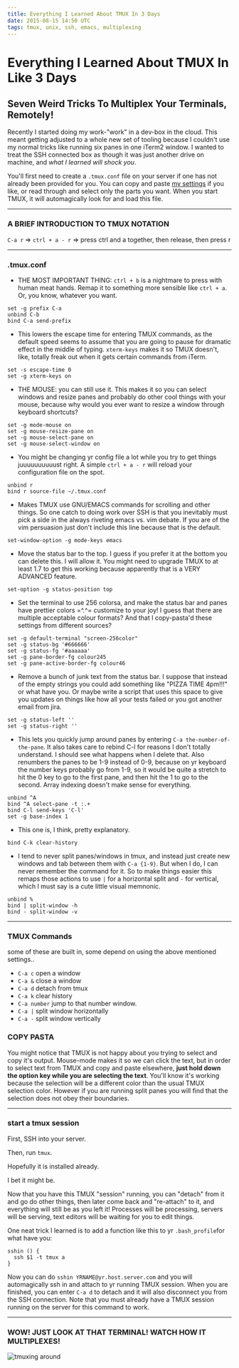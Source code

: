 ```yaml
---
title: Everything I Learned About TMUX In 3 Days
date: 2015-08-15 14:50 UTC
tags: tmux, unix, ssh, emacs, multiplexing
---
```


# Everything I Learned About TMUX In Like 3 Days 
## Seven Weird Tricks To Multiplex Your Terminals, Remotely!

Recently I started doing my work-"work" in a dev-box in the cloud. This meant getting adjusted to a whole new set of tooling because I couldn't use my normal tricks like running six panes in one iTerm2 window. I wanted to treat the SSH connected box as though it was just another drive on machine, and _what I learned will shock you_.

You'll first need to create a `.tmux.conf` file on your server if one has not already been provided for you. You can copy and paste [my settings](https://github.com/coleww/dotfiles/blob/master/.tmux.conf) if you like, or read through and select only the parts you want. When you start TMUX, it will automagically look for and load this file.

-----------------------------------------------------------------------

### A BRIEF INTRODUCTION TO TMUX NOTATION 

`C-a r` => `ctrl + a - r` => press ctrl and a together, then release, then press r

-----------------------------------------------------------------------

### .tmux.conf

- THE MOST IMPORTANT THING: `ctrl + b` is a nightmare to press with human meat hands. Remap it to something more sensible like `ctrl + a`. Or, you know, whatever you want. 

```
set -g prefix C-a
unbind C-b
bind C-a send-prefix
```


- This lowers the escape time for entering TMUX commands, as the default speed seems to assume that you are going to pause for dramatic effect in the middle of typing. `xterm-keys` makes it so TMUX doesn't, like, totally freak out when it gets certain commands from iTerm.

```
set -s escape-time 0
set -g xterm-keys on
```

- THE MOUSE: you can still use it. This makes it so you can select windows and resize panes and probably do other cool things with your mouse, because why would you ever want to resize a window through keyboard shortcuts? 

```
set -g mode-mouse on
set -g mouse-resize-pane on
set -g mouse-select-pane on
set -g mouse-select-window on
```



- You might be changing yr config file a lot while you try to get things juuuuuuuuuust right. A simple `ctrl + a - r` will reload your configuration file on the spot. 

```
unbind r
bind r source-file ~/.tmux.conf
```



- Makes TMUX use GNU/EMACS commands for scrolling and other things. So one catch to doing work over SSH is that you inevitably must pick a side in the always riveting emacs vs. vim debate. If you are of the vim persuasion just don't include this line because that is the default.

```
set-window-option -g mode-keys emacs
```


- Move the status bar to the top. I guess if you prefer it at the bottom you can delete this. I will allow it. You might need to upgrade TMUX to at least 1.7 to get this working because apparently that is a VERY ADVANCED feature.

```
set-option -g status-position top
```


- Set the terminal to use 256 colorsa, and make the status bar and panes have prettier colors =^.^= customize to your joy! I guess that there are multiple acceptable colour formats? And that I copy-pasta'd these settings from different sources? 

```
set -g default-terminal "screen-256color"
set -g status-bg '#666666'
set -g status-fg '#aaaaaa'
set -g pane-border-fg colour245
set -g pane-active-border-fg colour46
```


- Remove a bunch of junk text from the status bar. I suppose that instead of the empty strings you could add something like "PIZZA TIME 4pm!!!" or what have you. Or maybe write a script that uses this space to give you updates on things like how all your tests failed or you got another email from jira.

```
set -g status-left ''
set -g status-right ''
```


- This lets you quickly jump around panes by entering `C-a the-number-of-the-pane`. It also takes care to rebind C-l for reasons I don't totally understand. I should see what happens when I delete that. Also renumbers the panes to be 1-9 instead of 0-9, because on yr keyboard the number keys probably go from 1-9, so it would be quite a stretch to hit the 0 key to go to the first pane, and then hit the 1 to go to the second. Array indexing doesn't make sense for everything.

```
unbind ^A
bind ^A select-pane -t :.+
bind C-l send-keys 'C-l'
set -g base-index 1
```


- This one is, I think, pretty explanatory.

```
bind C-k clear-history
```


- I tend to never split panes/windows in tmux, and instead just create new windows and tab between them with `C-a {1-9}`. But when I do, I can never remember the command for it. So to make things easier this remaps those actions to use `|` for a horizontal split and `-` for vertical, which I must say is a cute little visual memnonic.

```
unbind %
bind | split-window -h
bind - split-window -v 
```

-----------------------------------------------------------------------

### TMUX Commands

some of these are built in, some depend on using the above mentioned settings..

- `C-a c`    open a window
- `C-a &`    close a window
- `C-a d`    detach from tmux
- `C-a k`    clear history
- `C-a number`    jump to that number window. 
- `C-a |`    split window horizontally
- `C-a -`    split window vertically

### COPY PASTA

You might notice that TMUX is not happy about you trying to select and copy it's output. Mouse-mode makes it so we can click the text, but in order to select text from TMUX and copy and paste elsewhere, **just hold down the option key while you are selecting the text**. You'll know it's working because the selection will be a different color than the usual TMUX selection color. However if you are running split panes you will find that the selection does not obey their boundaries.

-----------------------------------------------------------------------

### start a tmux session

First, SSH into your server.

Then, run `tmux`. 

Hopefully it is installed already. 

I bet it might be.

Now that you have this TMUX "session" running, you can "detach" from it and go do other things, then later come back and "re-attach" to it, and everything will still be as you left it! Processes will be processing, servers will be serving, text editors will be waiting for you to edit things.

One neat trick I learned is to add a function like this to yr `.bash_profile`for what have you:

```
sshin () {
  ssh $1 -t tmux a
}
```

Now you can do `sshin YRNAME@yr.host.server.com` and you will automagically ssh in and attach to yr running TMUX session. When you are finished, you can enter `C-a d` to detach and it will also disconnect you from the SSH connection. Note that you must already have a TMUX session running on the server for this command to work.

----------------------------------------------------------

###  WOW! JUST LOOK AT THAT TERMINAL! WATCH HOW IT MULTIPLEXES!

![tmuxing around](tmux.gif)
